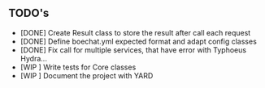 ## TODO's

+ [DONE] Create Result class to store the result after call each request
+ [DONE] Define boechat.yml expected format and adapt config classes
+ [DONE] Fix call for multiple services, that have error with Typhoeus Hydra...
+ [WIP ] Write tests for Core classes
+ [WIP ] Document the project with YARD
